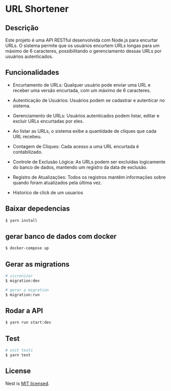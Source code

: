 # URL Shortener 

## Descrição 
<p> 
Este projeto é uma API RESTful desenvolvida com Node.js para encurtar URLs. O sistema permite que os usuários encurtem URLs longas para um máximo de 6 caracteres, possibilitando o gerenciamento dessas URLs por usuários autenticados.
</p>

## Funcionalidades

- Encurtamento de URLs: Qualquer usuário pode enviar uma URL e receber uma versão encurtada, com um máximo de 6 caracteres.

- Autenticação de Usuários: Usuários podem se cadastrar e autenticar no sistema.

- Gerenciamento de URLs:
Usuários autenticados podem listar, editar e excluir URLs encurtadas por eles.

- Ao listar as URLs, o sistema exibe a quantidade de cliques que cada URL recebeu.

- Contagem de Cliques: Cada acesso a uma URL encurtada é contabilizado.

- Controle de Exclusão Lógica: As URLs podem ser excluídas logicamente do banco de dados, mantendo um registro da data de exclusão.

- Registro de Atualizações: Todos os registros mantêm informações sobre quando foram atualizados pela última vez.

- Historico de click de um usuarios 

## Baixar depedencias

```bash
$ yarn install
```

## gerar banco de dados com docker

```bash
$ docker-compose up
```

## Gerar as migrations

```bash
# sicronizar 
$ migration:dev

# gerar a migration
$ migration:run
```

## Rodar a API

```bash
$ yarn run start:dev
```

## Test

```bash
# unit tests
$ yarn test 
```

## License

Nest is [MIT licensed](LICENSE).
